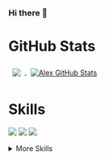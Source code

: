### Hi there 👋


# GitHub Stats
<a href="https://github.com/alexkozopolianski">
  <img align="center" style="margin:0.5rem" src="https://github-readme-stats.vercel.app/api/top-langs/?username=alexkozopolianski&hide=html,css&title_color=ffffff&text_color=c9cacc&icon_color=4AB197&bg_color=1A2B34" />
</a>
<a href="https://github.com/alexkozopolianski">
  <img align="center" style="margin:0.5rem" src="https://github-readme-stats.vercel.app/api?username=alexkozopolianski&show_icons=true&line_height=27&count_private=true&title_color=ffffff&text_color=c9cacc&icon_color=4AB097&bg_color=1A2B34" alt="Alex GitHub Stats" />
</a>


# Skills
![](https://img.shields.io/badge/Code-React-informational?style=flat&logo=react&logoColor=white&color=4AB197)
![](https://img.shields.io/badge/Code-Redux-informational?style=flat&logo=redux&logoColor=white&color=4AB197)
![](https://img.shields.io/badge/Code-Firebase-informational?style=flat&logo=firebase&logoColor=white&color=4AB197)



<details>
<summary>More Skills</summary>

</details>

